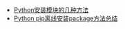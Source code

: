 - [Python安装模块的几种方法](https://cloud.tencent.com/developer/article/1568415)
- [Python pip离线安装package方法总结](https://imshuai.com/python-pip-install-package-offline-tensorflow)


